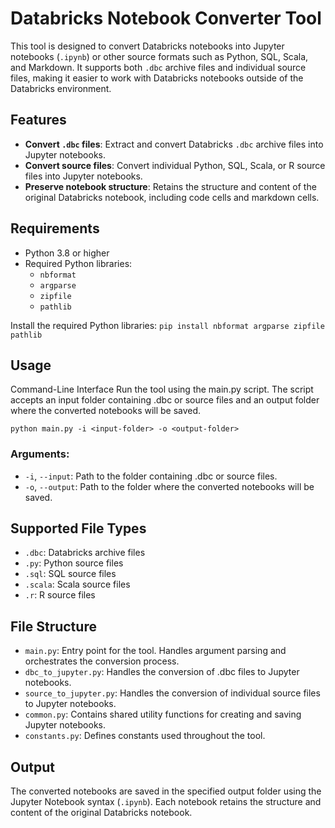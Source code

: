 # Databricks Notebook Converter Tool

This tool is designed to convert Databricks notebooks into Jupyter notebooks (`.ipynb`) or other source formats such as Python, SQL, Scala, and Markdown. It supports both `.dbc` archive files and individual source files, making it easier to work with Databricks notebooks outside of the Databricks environment.

## Features

- **Convert `.dbc` files**: Extract and convert Databricks `.dbc` archive files into Jupyter notebooks.
- **Convert source files**: Convert individual Python, SQL, Scala, or R source files into Jupyter notebooks.
- **Preserve notebook structure**: Retains the structure and content of the original Databricks notebook, including code cells and markdown cells.

## Requirements

- Python 3.8 or higher
- Required Python libraries:
  - `nbformat`
  - `argparse`
  - `zipfile`
  - `pathlib`

Install the required Python libraries:
`pip install nbformat argparse zipfile pathlib`

## Usage
Command-Line Interface
Run the tool using the main.py script. The script accepts an input folder containing .dbc or source files and an output folder where the converted notebooks will be saved.

`python main.py -i <input-folder> -o <output-folder>`

### Arguments:
- `-i`, `--input`: Path to the folder containing .dbc or source files.
- `-o`, `--output`: Path to the folder where the converted notebooks will be saved.

## Supported File Types
- `.dbc`: Databricks archive files
- `.py`: Python source files
- `.sql`: SQL source files
- `.scala`: Scala source files
- `.r`: R source files

## File Structure
- `main.py`: Entry point for the tool. Handles argument parsing and orchestrates the conversion process.
- `dbc_to_jupyter.py`: Handles the conversion of .dbc files to Jupyter notebooks.
- `source_to_jupyter.py`: Handles the conversion of individual source files to Jupyter notebooks.
- `common.py`: Contains shared utility functions for creating and saving Jupyter notebooks.
- `constants.py`: Defines constants used throughout the tool.

## Output
The converted notebooks are saved in the specified output folder using the Jupyter Notebook syntax (`.ipynb`). Each notebook retains the structure and content of the original Databricks notebook.